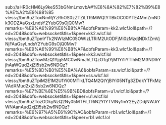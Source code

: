 sub://aHR0cHM6Ly9keS53bGNmLmxvbA#%E8%8A%82%E7%82%B9%E8%AE%A2%E9%98%85
vless://bm9uZToxNmRjYzRhOS0zZTZiLTRiMWQtYTBkOC00YTE4MmZmNDk3ODZAaGsxLndsY2YubG9sOjQ0Mw?remarks=%E9%A6%99%E6%B8%AF&obfsParam=kk2.wlcf.lol&path=/?ed=2048&obfs=websocket&tls=1&peer=kk2.wlcf.lol
vless://bm9uZTpmYTk2NWIzMC05OWIzLTRiM2UtODFjMi0zMzdjNDk1ZmVjNjFAaGsyLndsY2YubG9sOjQ0Mw?remarks=%E9%A6%99%E6%B8%AF&obfsParam=kk3.wlcf.lol&path=/?ed=2048&obfs=websocket&tls=1&peer=kk3.wlcf.lol
vless://bm9uZTowMzQ1Yjg5MC0wNmJhLTQzOTgtYjM1Yi1iYTlhM2M3NDlhYjhAaWQud2xjZi5sb2w6NDQz?remarks=%E5%8D%B0%E5%BA%A6&obfsParam=ss.wlcf.lol&path=/?ed=2048&obfs=websocket&tls=1&peer=ss.wlcf.lol
vless://bm9uZTpiM2E1M2U1Yi00MTlkLTQ4M2QtYjBlYi05NTg3ZDdkYTFkMzVAdXMud2xjZi5sb2w6NDQz?remarks=%E7%BE%8E%E5%9B%BD&obfsParam=u1.wlcf.lol&path=/?ed=2048&obfs=websocket&tls=1&peer=u1.wlcf.lol
vless://bm9uZTozODkyNzQ2Ny05MTFiLTRiN2YtYTVlNy1mY2EyZDdjNWJiYWNAanAud2xjZi5sb2w6NDQz?remarks=%E6%97%A5%E6%9C%AC&obfsParam=rb1.wlcf.lol&path=/?ed=2048&obfs=websocket&tls=1&peer=rb1.wlcf.lol